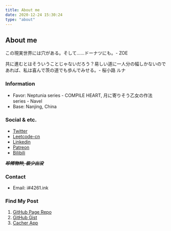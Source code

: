 ```yaml
---
title: About me
date: 2020-12-24 15:30:24
type: "about"
---
```


## About me

この現実世界には穴がある。そして……ドーナツにも。- ZOE

共に進むとはそういうことじゃないだろう？易しい道に一人分の幅しかないのであれば、私は喜んで茨の道でも歩んでみせる。- 桜小路 ルナ

### Information

- Favor: Neptunia series - COMPILE HEART, 月に寄りそう乙女の作法 series - Navel
- Base: Nanjing, China

### Social & etc.

- [Twitter](https://twitter.com/ruan4261)
- [Leetcode-cn](https://leetcode-cn.com/u/ruan4261)
- [Linkedin](https://linkedin.com/in/ruan4261)
- [Patreon](https://www.patreon.com/ruan4261)
- [Bilibili](https://space.bilibili.com/23934967)

~~***珍稀物种, 极少出没***~~

### Contact

- Email: i#4261.ink

### Find My Post

1. [GitHub Page Repo](https://github.com/ruan4261/ruan4261.github.io)
2. [GitHub Gist](https://gist.github.com/ruan4261)
3. [Cacher App](https://snippets.cacher.io/user/ruan4261)
